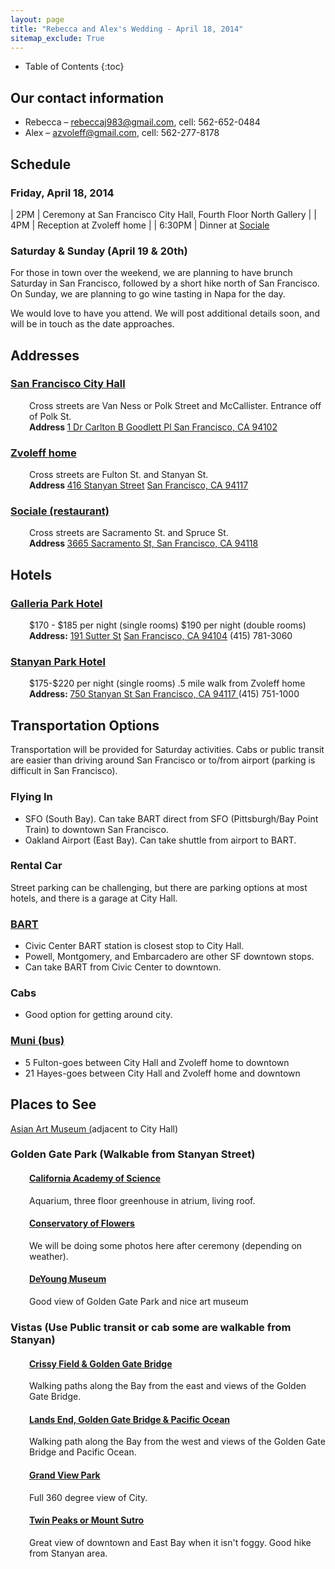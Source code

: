 ```yaml
---
layout: page
title: "Rebecca and Alex's Wedding - April 18, 2014"
sitemap_exclude: True
---
```


* Table of Contents
{:toc}

## Our contact information
<ul>
	<li>Rebecca – <a href="mailto:rebeccaj983@gmail.com">rebeccaj983@gmail.com</a>, cell: 562-652-0484</li>
	<li>Alex – <a href="mailto:azvoleff@gmail.com">azvoleff@gmail.com</a>, cell: 562-277-8178</li>
</ul>

## Schedule

### Friday, April 18, 2014

| 2PM    | Ceremony at San Francisco City Hall, Fourth Floor North Gallery |
| 4PM    | Reception at Zvoleff home |
| 6:30PM | Dinner at <a href="http://sfsociale.com/">Sociale</a>

### Saturday &amp; Sunday (April 19 &amp; 20th)
For those in town over the weekend, we are planning to have brunch Saturday in 
San Francisco, followed by a short hike north of San Francisco. On Sunday, we 
are planning to go wine tasting in Napa for the day.

We would love to have you attend. We will post additional details soon, and 
will be in touch as the date approaches.

## Addresses

### <a href="http://sfgsa.org/index.aspx?page=1085">San Francisco City Hall</a>
<p style="padding-left: 30px;">Cross streets are Van Ness or Polk Street and McCallister. Entrance off of Polk St.<br>
<strong>Address </strong><a href="https://www.google.com/maps/preview/place/San+Francisco+City+Hall/@37.7793427,-122.4189105,17z">1 Dr Carlton B Goodlett Pl San Francisco, CA 94102 </a></p>

### <a href="https://maps.google.com/maps?q=416+stanyan+st+san+francisco">Zvoleff home</a>
<p style="padding-left: 30px;">Cross streets are Fulton St. and Stanyan St.<br>
<strong>Address </strong><a href="https://www.google.com/maps/preview/place/416+Stanyan+St/@37.7745543,-122.454306,17z">416 Stanyan Street</a> <a href="https://www.google.com/maps/preview/place/416+Stanyan+St/@37.7745543,-122.454306,17z">San Francisco, CA 94117</a></p>

### <a href="http://www.sfsociale.com">Sociale (restaurant)</a>
<p style="padding-left: 30px;">Cross streets are Sacramento St. and Spruce St.<br>
<strong>Address </strong><a href="https://www.google.com/maps/place/Sociale/@37.7875304,-122.4530431,18z">3665 Sacramento St, San Francisco, CA 94118</a></p>

## Hotels

### <a href="http://www.jdvhotels.com/hotels/california/san-francisco-hotels/galleria-park-hotel">Galleria Park Hotel</a>
<p style="padding-left: 30px;">$170 - $185 per night (single rooms) $190 per night (double rooms)
<strong>Address:</strong> <a href="https://www.google.com/maps/preview/place/Galleria+Park+Hotel/@37.7897284,-122.4035623,17z">191 Sutter St</a> <a href="https://www.google.com/maps/preview/place/Galleria+Park+Hotel/@37.7897284,-122.4035623,17z">San Francisco, CA 94104</a> (415) 781-3060</p>

### <a href="http://www.stanyanpark.com">Stanyan Park Hotel</a>
<p style="padding-left: 30px;">$175-$220 per night (single rooms) .5 mile walk from Zvoleff home
<strong>Address: </strong><a href="https://www.google.com/maps/preview/place/Stanyan+Park+Hotel/@37.7681372,-122.453239,17z">750 Stanyan St San Francisco, CA 94117 </a>(415) 751-1000</p>

## Transportation Options
Transportation will be provided for Saturday activities. Cabs or public transit 
are easier than driving around San Francisco or to/from airport (parking is 
difficult in San Francisco).

### Flying In
<ul>
	<li>SFO (South Bay). Can take BART direct from SFO (Pittsburgh/Bay Point Train) to downtown San Francisco.</li>
	<li>Oakland Airport (East Bay). Can take shuttle from airport to BART.</li>
</ul>

### Rental Car
Street parking can be challenging, but there are parking options at most 
hotels, and there is a garage at City Hall.

### <a href="http://www.bart.gov/">BART</a>
<ul>
	<li>Civic Center BART station is closest stop to City Hall.</li>
	<li>Powell, Montgomery, and Embarcadero are other SF downtown stops.</li>
	<li>Can take BART from Civic Center to downtown.</li>
</ul>

### Cabs
<ul>
	<li>Good option for getting around city.</li>
</ul>

### <a href="http://www.sfmta.com/">Muni (bus)</a>
<ul>
	<li>5 Fulton-goes between City Hall and Zvoleff home to downtown</li>
	<li>21 Hayes-goes between City Hall and Zvoleff home and downtown</li>
</ul>

## Places to See
<a href="http://www.asianart.org/">Asian Art Museum (</a>adjacent to City Hall)

### Golden Gate Park (Walkable from Stanyan Street)

<h4 style="padding-left: 30px;"><a href="http://sfrecpark.org/destination/california-academy-of-sciences/">California Academy of Science</a></h4>
<p style="padding-left: 30px;">Aquarium, three floor greenhouse in atrium, living roof.</p>

<h4 style="padding-left: 30px;"><a href="http://sfrecpark.org/destination/conservatory-of-flowers/">Conservatory of Flowers</a></h4>
<p style="padding-left: 30px;">We will be doing some photos here after ceremony (depending on weather).</p>

<h4 style="padding-left: 30px;"><a href="http://sfrecpark.org/destination/de-young-museum/">DeYoung Museum</a></h4>
<p style="padding-left: 30px;">Good view of Golden Gate Park and nice art museum</p>

### Vistas (Use Public transit or cab some are walkable from Stanyan)

<h4 style="padding-left: 30px;"><a href="http://www.parksconservancy.org/visit/park-sites/crissy-field.html">Crissy Field &amp; Golden Gate Bridge</a></h4>
<p style="padding-left: 30px;">Walking paths along the Bay from the east and views of the Golden Gate Bridge.</p>

<h4 style="padding-left: 30px;"><a href="http://www.parksconservancy.org/visit/park-sites/lands-end.html">Lands End, Golden Gate Bridge &amp; Pacific Ocean</a></h4>
<p style="padding-left: 30px;">Walking path along the Bay from the west and views of the Golden Gate Bridge and Pacific Ocean.</p>

<h4 style="padding-left: 30px;"><a href="http://sfrecpark.org/destination/grand-view-park/">Grand View Park</a></h4>
<p style="padding-left: 30px;">Full 360 degree view of City.</p>

<h4 style="padding-left: 30px;"><a href="http://sfrecpark.org/destination/twin-peaks/">Twin Peaks or Mount Sutro</a></h4>
<p style="padding-left: 30px;">Great view of downtown and East Bay when it isn't foggy. Good hike from Stanyan area.</p>

